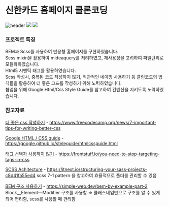 # 신한카드 홈페이지 클론코딩

![header](https://capsule-render.vercel.app/api?type=waving&color=auto&height=200&section=header&text=신한카드%20홈페이지%20클론코딩&fontSize=40)
<img src="https://img.shields.io/badge/html5-E34F26?style=flat-square&logo=html5&logoColor=black"/>
<img src="https://img.shields.io/badge/scss-CC6699?style=flat-square&logo=sass&logoColor=black"/>

### 프로젝트 특징
BEM과 Scss를 사용하여 반응형 홈페이지를 구현하였습니다.  
Scss mixin을 활용하여 mideaquery를 처리하였고, 재사용성을 고려하여 파일단위로 모듈화하였습니다.  
Html5 시멘틱 태그를 활용하였습니다.  
Scss 작성시, 중복된 코드 작성하지 않기, 직관적인 네이밍 사용하기 등 클린코드의 법칙들을 활용하여 더 좋은 코드를 작성하기 위해 노력하였습니다.  
협업을 위해 Google Html/Css Style Guide를 참고하여 컨벤션을 지키도록 노력하였습니다.  
  
### 참고자료

[더 좋은 css 작성하기](https://www.freecodecamp.org/news/7-important-tips-for-writing-better-css) - https://www.freecodecamp.org/news/7-important-tips-for-writing-better-css

[Google HTML / CSS guide](https://google.github.io/styleguide/htmlcssguide.html) - https://google.github.io/styleguide/htmlcssguide.html

[태그 선택자 사용하지 않기](https://frontstuff.io/you-need-to-stop-targeting-tags-in-css) - https://frontstuff.io/you-need-to-stop-targeting-tags-in-css

[SCSS Achitecture](https://itnext.io/structuring-your-sass-projects-c8d41fa55ed4) - https://itnext.io/structuring-your-sass-projects-c8d41fa55ed4  scss 7-1 pattern 을 참고하여 효율적으로 폴더를 관리할 수 있음

[BEM 구조 사용하기](https://simple-web.dev/bem-by-example-part-2) - https://simple-web.dev/bem-by-example-part-2   Block\_\_Element—Modifier 구조를 사용함 ⇒ 클래스네임만으로 구조를 알 수 있게 되어 편리함, scss를 사용할 때 편리함
